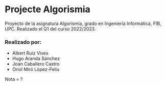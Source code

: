 # Projecte Algorismia
Proyecto de la asignatura Algorismia, grado en Ingeniería Informática, FIB, UPC. Realizado el Q1 del curso 2022/2023.

### Realizado por:
- Albert Ruiz Vives
- Hugo Aranda Sánchez
- Joan Caballero Castro
- Oriol Miró López-Feliu

Nota = ?


